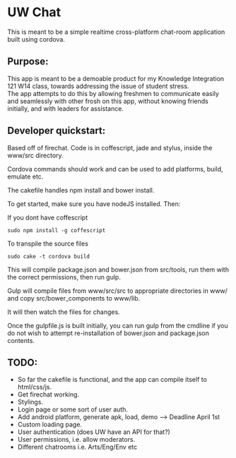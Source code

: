 # UW Chat

This is meant to be a simple realtime cross-platform chat-room application built using cordova. 

## Purpose:

This app is meant to be a demoable product for my Knowledge Integration 121 W14 class, towards addressing the issue of student stress.  
The app attempts to do this by allowing freshmen to communicate easily and seamlessly with other frosh on this app, without knowing friends initially, and with leaders for assistance. 

## Developer quickstart:

Based off of firechat. Code is in coffescript, jade and stylus, inside the www/src directory.  

Cordova commands should work and can be used to add platforms, build, emulate etc.  

The cakefile handles npm install and bower install.  

To get started, make sure you have nodeJS installed. Then:

If you dont have coffescript 
```
sudo npm install -g coffescript
```

To transpile the source files
```
sudo cake -t cordova build
```

This will compile package.json and bower.json from src/tools, run them with the correct permissions, then run gulp.  

Gulp will compile files from www/src/src to appropriate directories in www/ and copy src/bower_components to www/lib.  

It will then watch the files for changes.  

Once the gulpfile.js is built initially, you can run gulp from the cmdline if you do not wish to attempt re-installation of bower.json and package.json contents.   

## TODO:

* So far the cakefile is functional, and the app can compile itself to html/css/js.   
* Get firechat working.  
* Stylings.  
* Login page or some sort of user auth.  
* Add android platform, generate apk, load, demo --> Deadline April 1st  
* Custom loading page.  
* User authentication (does UW have an API for that?)  
* User permissions, i.e. allow moderators.  
* Different chatrooms i.e. Arts/Eng/Env etc  